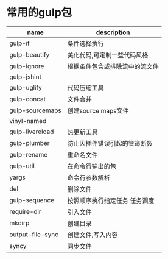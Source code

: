 # 常用的gulp包

| name | description |
| ---- | ----------- |
| gulp-if | 条件选择执行 |
| gulp-beautify | 美化代码,可定制一些代码风格 |
| gulp-ignore | 根据条件包含或排除流中的流文件 |
| gulp-jshint | |
| gulp-uglify | 代码压缩工具 |
| gulp-concat | 文件合并 |
| gulp-sourcemaps | 创建source maps文件 |
| vinyl-named | |
| gulp-livereload | 热更新工具 |
| gulp-plumber | 防止因插件错误引起的管道断裂 |
| gulp-rename | 重命名文件 |
| gulp-util | 在命令行输出的包 |
| yargs | 命令行参数解析 |
| del | 删除文件 |
| gulp-sequence | 按照顺序执行指定任务 任务调度 |
| require-dir | 引入文件 |
| mkdirp | 创建目录 |
| output-file-sync | 创建文件,写入内容 |
| syncy | 同步文件 |
